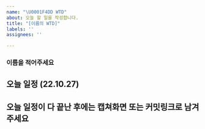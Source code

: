 ```yaml
---
name: "\U0001F4DD WTD"
about: 오늘 할 일을 작성합니다.
title: "[이름의 WTD]"
labels: ''
assignees: ''

---
```


### 이름을 적어주세요

## 오늘 일정 (22.10.27)
<!-- 
양식은 다음과 같이 써주세요. 해당 주석은 지워주세요
    - [ ] `19:00-20:00` 6조 이번주 회고하기
    - [ ] `20:10-21:30` 페어프로그래밍
-->

## 오늘 일정이 다 끝난 후에는 캡쳐화면 또는 커밋링크로 남겨주세요
